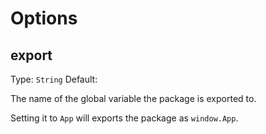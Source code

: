 # Options

## export
Type: `String`
Default: 

The name of the global variable the package is exported to.

Setting it to `App` will exports the package as `window.App`.